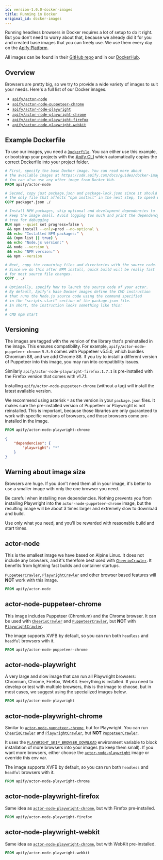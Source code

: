 ```yaml
---
id: version-1.0.0-docker-images
title: Running in Docker
original_id: docker-images
---
```


Running headless browsers in Docker requires a lot of setup to do it right. But you don't need to
worry about that, because we already did it for you and created base images that you can freely use.
We use them every day on the [Apify Platform](../guides/apify_platform.md).

All images can be found in their [GitHub repo](https://github.com/apify/apify-actor-docker)
and in our [DockerHub](https://hub.docker.com/orgs/apify).

## Overview
Browsers are pretty big, so we try to provide a wide variety of images to suit your needs. Here's a full list
of our Docker images.

- [`apify/actor-node`](#actor-node)
- [`apify/actor-node-puppeteer-chrome`](#actor-node-puppeteer-chrome)
- [`apify/actor-node-playwright`](#actor-node-playwright)
- [`apify/actor-node-playwright-chrome`](#actor-node-playwright-chrome)
- [`apify/actor-node-playwright-firefox`](#actor-node-playwright-firefox)
- [`apify/actor-node-playwright-webkit`](#actor-node-playwright-webkit)

## Example Dockerfile
To use our images, you need a [`Dockerfile`](https://docs.docker.com/engine/reference/builder/).
You can either use this example, or bootstrap your projects with the [Apify CLI](./getting_started.md#creating-a-new-project)
which automatically copies the correct Dockerfile into your project folder.

```dockerfile
# First, specify the base Docker image. You can read more about
# the available images at https://sdk.apify.com/docs/guides/docker-images
# You can also use any other image from Docker Hub.
FROM apify/actor-node

# Second, copy just package.json and package-lock.json since it should be
# the only file that affects "npm install" in the next step, to speed up the build
COPY package*.json ./

# Install NPM packages, skip optional and development dependencies to
# keep the image small. Avoid logging too much and print the dependency
# tree for debugging
RUN npm --quiet set progress=false \
 && npm install --only=prod --no-optional \
 && echo "Installed NPM packages:" \
 && (npm list || true) \
 && echo "Node.js version:" \
 && node --version \
 && echo "NPM version:" \
 && npm --version

# Next, copy the remaining files and directories with the source code.
# Since we do this after NPM install, quick build will be really fast
# for most source file changes.
COPY . ./

# Optionally, specify how to launch the source code of your actor.
# By default, Apify's base Docker images define the CMD instruction
# that runs the Node.js source code using the command specified
# in the "scripts.start" section of the package.json file.
# In short, the instruction looks something like this:
#
# CMD npm start
```

## Versioning
The images are tagged with the version of the library that's preinstalled in the image. This ensures
compatibility. For example, `apify/actor-node-puppeteer-chrome:5.5.0` comes with Puppeteer v5.5.0,
which bundles Chromium 88, and we add Chrome 88. If you try to install a different version of Puppeteer
into this image, you may run into compatibility issues.

Similarly `apify/actor-node-playwright-firefox:1.7.1` is pre-installed with the Firefox version that comes
with v1.7.1.

Installing `apify/actor-node-puppeteer-chrome` (without a tag) will install the latest available version.

We recommend using asterisk `*` as the version in your `package.json` files. It makes sure the pre-installed
version of Puppeteer or Playwright is not reinstalled. This is important, because those libraries are only
guaranteed to work with specific versions of browsers, and those browsers come pre-installed in the image.

```dockerfile
FROM apify/actor-node-playwright-chrome
```

```json
{
    "dependencies": {
        "playwright": "*"
    }
}
```

## Warning about image size
Browsers are huge. If you don't need them all in your image, it's better to use a smaller image with
only the one browser you need.

Be careful when installing new dependencies. Nothing prevents you from installing Playwright into the
`actor-node-puppeteer-chrome` image, but the resulting image will be about 3 times larger and extremely
slow to download and build.

Use only what you need, and you'll be rewarded with reasonable build and start times.

## actor-node
This is the smallest image we have based on Alpine Linux. It does not include any browsers, and it's therefore
best used with [`CheerioCrawler`](../api/cheerio-crawler). It benefits from lightning fast builds and container startups.

[`PuppeteerCrawler`](../api/puppeteer-crawler), [`PlaywrightCrawler`](../api/playwright-crawler)
and other browser based features will **NOT** work with this image.

```dockerfile
FROM apify/actor-node
```

## actor-node-puppeteer-chrome
This image includes Puppeteer (Chromium) and the Chrome browser. It can be used with
[`CheerioCrawler`](../api/cheerio-crawler) and [`PuppeteerCrawler`](../api/puppeteer-crawler), but **NOT** with
[`PlaywrightCrawler`](../api/playwright-crawler).

The image supports XVFB by default, so you can run both `headless` and `headful` browsers with it.

```dockerfile
FROM apify/actor-node-puppeteer-chrome
```

## actor-node-playwright
A very large and slow image that can run all Playwright browsers: Chromium, Chrome, Firefox,
WebKit. Everything is installed. If you need to develop or test with multiple browsers, this is the image to choose,
but in most cases, we suggest using the specialized images below.

```dockerfile
FROM apify/actor-node-playwright
```

## actor-node-playwright-chrome
Similar to [`actor-node-puppeteer-chrome`](#actor-node-puppeteer-chrome), but for Playwright. You can run
[`CheerioCrawler`](../api/cheerio-crawler) and [`PlaywrightCrawler`](../api/playwright-crawler),
but **NOT** [`PuppeteerCrawler`](../api/puppeteer-crawler).

It uses the [`PLAYWRIGHT_SKIP_BROWSER_DOWNLOAD`](https://playwright.dev/docs/api/environment-variables/)
environment variable to block installation of more browsers into your images (to keep them small).
If you want more browsers, either choose the [`actor-node-playwright`](#actor-node-playwright) image
or override this env var.

The image supports XVFB by default, so you can run both `headless` and `headful` browsers with it.

```dockerfile
FROM apify/actor-node-playwright-chrome
```

## actor-node-playwright-firefox
Same idea as [`actor-node-playwright-chrome`](#actor-node-playwright-chrome), but with Firefox
pre-installed.

```dockerfile
FROM apify/actor-node-playwright-firefox
```

## actor-node-playwright-webkit
Same idea as [`actor-node-playwright-chrome`](#actor-node-playwright-chrome), but with WebKit
pre-installed.

```dockerfile
FROM apify/actor-node-playwright-webkit
```
